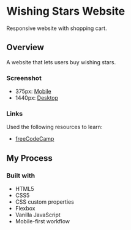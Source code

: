 # Wishing Stars Website
Responsive website with shopping cart.

## Overview
A website that lets users buy wishing stars.

### Screenshot
* 375px: [Mobile]()
* 1440px: [Desktop]()

### Links
Used the following resources to learn:
* [freeCodeCamp](https://www.youtube.com/watch?v=cT_ZYrS3tKc)

## My Process

### Built with
* HTML5
* CSS5
* CSS custom properties
* Flexbox
* Vanilla JavaScript
* Mobile-first workflow
